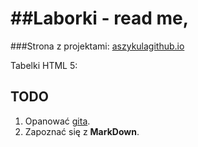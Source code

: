 ##Laborki - read me, 
====================
###Strona z projektami:
[aszykulagithub.io][0]

Tabelki HTML 5:



## TODO
1. Opanować [gita][1].
1. Zapoznać się z **MarkDown**.

[0]:http://aszykula.github.io/Techniki-Internetowe-2014/
[1]:http://git-scm.com/
